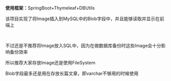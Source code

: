 <p><strong>使用框架：</strong>SpringBoot+Thymeleaf+DBUtils</p>
<p>该项目实现了将Image插入到MySQL中的Blob字段中，并且能够读取并显示在前端上</p>
<br/>
<p>不过还是不推荐将Image放入SQL中，因为在做数据库备份时这些Image会十分影响备份效率</p>
<p>所以推荐大家存放Image还是使用FileSystem</p>
<p>Blob字段最多还是用在存放长篇文章，即varchar不够用的时候使用</p>
